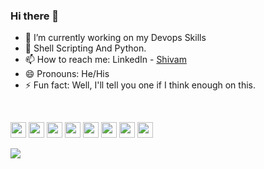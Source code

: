 ### Hi there 👋

<!--
**shivamsoin/shivamsoin** is a ✨ _special_ ✨ repository because its `README.md` (this file) appears on your GitHub profile.

- 👯 I’m looking to collaborate on ...

- 💬 Ask me about any tech stuff going on.
- 🤔 I’m looking for help with ...
  <img align="center" src="https://github-readme-stats.vercel.app/api/top-langs/?username=shivamsoin&theme=light&hide_langs_below=1" />
Here are some ideas to get you started:
-->

- 🔭 I’m currently working on my Devops Skills
- 🌱 Shell Scripting And Python.
- 📫 How to reach me: LinkedIn - [Shivam](https://www.linkedin.com/in/shivamsoin0408)
- 😄 Pronouns: He/His
- ⚡ Fun fact: Well, I'll tell you one if I think enough on this.
<br/>
<p align="left">
	<img src="https://img.shields.io/badge/VS%20Code-007ACC.svg?&style=for-the-badge&logo=visual-studio-code&logoColor=white" height="25"/>
	<img src="https://img.shields.io/badge/docker-F7DF1E.svg?&style=for-the-badge&logo=docker&logoColor=blue" height="25"/>
	<img src="https://img.shields.io/badge/shell-8892BF.svg?&style=for-the-badge&logo=linux&logoColor=black" height="25"/>
	<img src="https://img.shields.io/badge/linux-FB7A24.svg?&style=for-the-badge&logo=linux&logoColor=white" height="25"/>
	<img src="https://img.shields.io/badge/python-F7DF1E.svg?&style=for-the-badge&logo=python&logoColor=white" height="25"/>
	<img src="https://img.shields.io/badge/nginx-007ACC.svg?&style=for-the-badge&logo=nginx&logoColor=green" height="25"/>
	<img src="https://img.shields.io/badge/apache-FB7A24.svg?&style=for-the-badge&logo=apache&logoColor=brown" height="25"/>
	<img src="https://img.shields.io/badge/aws-243afb.svg?&style=for-the-badge&logo=azure&logoColor=white" height="25"/>
  <p/>
<img src="https://github-readme-stats.vercel.app/api?username=shivamsoin&&show_icons=true&title_color=ffffff&icon_color=bb2acf&text_color=daf7dc&bg_color=151515">

